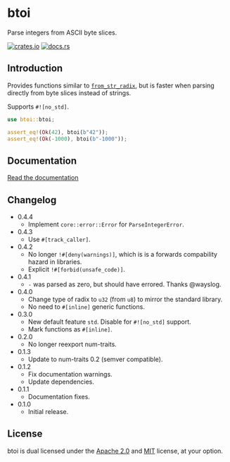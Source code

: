 btoi
====

Parse integers from ASCII byte slices.

[![crates.io](https://img.shields.io/crates/v/btoi.svg)](https://crates.io/crates/btoi)
[![docs.rs](https://docs.rs/btoi/badge.svg)](https://docs.rs/btoi)

Introduction
------------

Provides functions similar to [`from_str_radix`](https://doc.rust-lang.org/std/primitive.u32.html#method.from_str_radix),
but is faster when parsing directly from byte slices instead of strings.

Supports `#![no_std]`.

```rust
use btoi::btoi;

assert_eq!(Ok(42), btoi(b"42"));
assert_eq!(Ok(-1000), btoi(b"-1000"));
```

Documentation
-------------

[Read the documentation](https://docs.rs/btoi)

Changelog
---------

* 0.4.4
  - Implement `core::error::Error` for `ParseIntegerError`.
* 0.4.3
  - Use `#[track_caller]`.
* 0.4.2
  - No longer `!#[deny(warnings)]`, which is is a forwards compability hazard
    in libraries.
  - Explicit `!#[forbid(unsafe_code)]`.
* 0.4.1
  - `-` was parsed as zero, but should have errored. Thanks @wayslog.
* 0.4.0
  - Change type of radix to `u32` (from `u8`) to mirror the standard library.
  - No need to `#[inline]` generic functions.
* 0.3.0
  - New default feature `std`. Disable for `#![no_std]` support.
  - Mark functions as `#[inline]`.
* 0.2.0
  - No longer reexport num-traits.
* 0.1.3
  - Update to num-traits 0.2 (semver compatible).
* 0.1.2
  - Fix documentation warnings.
  - Update dependencies.
* 0.1.1
  - Documentation fixes.
* 0.1.0
  - Initial release.

License
-------

btoi is dual licensed under the [Apache 2.0](http://www.apache.org/licenses/LICENSE-2.0)
and [MIT](http://opensource.org/licenses/MIT) license, at your option.
